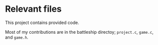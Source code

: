 # Relevant files
This project contains provided code.

Most of my contributions are in the battleship directoy; `project.c`, `game.c`, and `game.h`.
